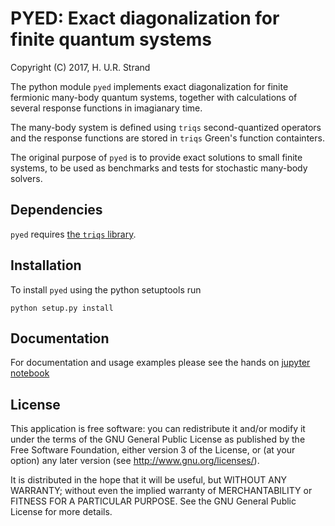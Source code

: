 # **PYED**: Exact diagonalization for finite quantum systems

Copyright (C) 2017, H. U.R. Strand

The python module `pyed` implements exact diagonalization for finite fermionic many-body quantum systems, together with calculations of several response functions in imagianary time.

The many-body system is defined using `triqs` second-quantized operators and the response functions are stored in `triqs` Green's function containters.

The original purpose of `pyed` is to provide exact solutions to small finite systems, to be used as benchmarks and tests for stochastic many-body solvers.

## Dependencies

`pyed` requires [the `triqs` library](https://github.com/TRIQS/triqs).

## Installation

To install `pyed` using the python setuptools run
```
python setup.py install
```

## Documentation

For documentation and usage examples please see the hands on [jupyter notebook](doc/Documentation.ipynb)

## License

This application is free software: you can redistribute it and/or modify it
under the terms of the GNU General Public License as published by the Free
Software Foundation, either version 3 of the License, or (at your option) any
later version (see <http://www.gnu.org/licenses/>).

It is distributed in the hope that it will be useful, but WITHOUT ANY WARRANTY;
without even the implied warranty of MERCHANTABILITY or FITNESS FOR A
PARTICULAR PURPOSE. See the GNU General Public License for more details.
